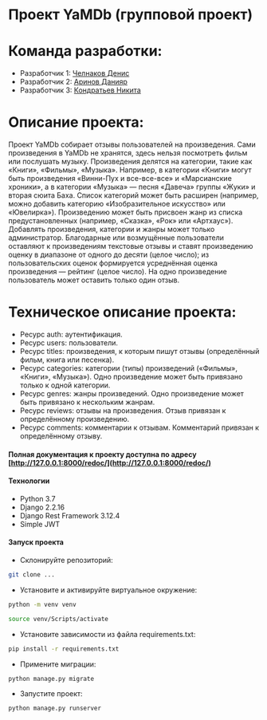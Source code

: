 # Проект YaMDb (групповой проект)

# Команда разработки:

- Разработчик 1: [Челнаков Денис](https://github.com/ChelnakovDenis)
- Разработчик 2: [Аринов Данияр](https://github.com/vegitobluefan)
- Разработчик 3: [Кондратьев Никита](https://github.com/qqudra)

# Описание проекта:
Проект YaMDb собирает отзывы пользователей на произведения. Сами произведения в YaMDb не хранятся, здесь нельзя посмотреть фильм или послушать музыку.
Произведения делятся на категории, такие как «Книги», «Фильмы», «Музыка». Например, в категории «Книги» могут быть произведения «Винни-Пух и все-все-все» и «Марсианские хроники», а в категории «Музыка» — песня «Давеча» группы «Жуки» и вторая сюита Баха. Список категорий может быть расширен (например, можно добавить категорию «Изобразительное искусство» или «Ювелирка»). 
Произведению может быть присвоен жанр из списка предустановленных (например, «Сказка», «Рок» или «Артхаус»). Добавлять произведения, категории и жанры может только администратор.
Благодарные или возмущённые пользователи оставляют к произведениям текстовые отзывы и ставят произведению оценку в диапазоне от одного до десяти (целое число); из пользовательских оценок формируется усреднённая оценка произведения — рейтинг (целое число). На одно произведение пользователь может оставить только один отзыв.


# Техническое описание проекта:

- Ресурс auth: аутентификация.
- Ресурс users: пользователи.
- Ресурс titles: произведения, к которым пишут отзывы (определённый фильм, книга или песенка).
- Ресурс categories: категории (типы) произведений («Фильмы», «Книги», «Музыка»). Одно произведение может быть привязано только к одной категории.
- Ресурс genres: жанры произведений. Одно произведение может быть привязано к нескольким жанрам.
- Ресурс reviews: отзывы на произведения. Отзыв привязан к определённому произведению.
- Ресурс comments: комментарии к отзывам. Комментарий привязан к определённому отзыву.

#### Полная документация к проекту доступна по адресу [http://127.0.0.1:8000/redoc/](http://127.0.0.1:8000/redoc/)


#### Технологии

- Python 3.7
- Django 2.2.16
- Django Rest Framework 3.12.4 
- Simple JWT

#### Запуск проекта

- Склонируйте репозиторий:

```bash 
git clone ...
```    
- Установите и активируйте виртуальное окружение:

```bash
python -m venv venv 
```  
``` bash 
source venv/Scripts/activate 
``` 
- Установите зависимости из файла requirements.txt:

``` bash 
pip install -r requirements.txt 
```
- Примените миграции:

``` bash
python manage.py migrate
```
- Запустите проект:

```bash
python manage.py runserver
```